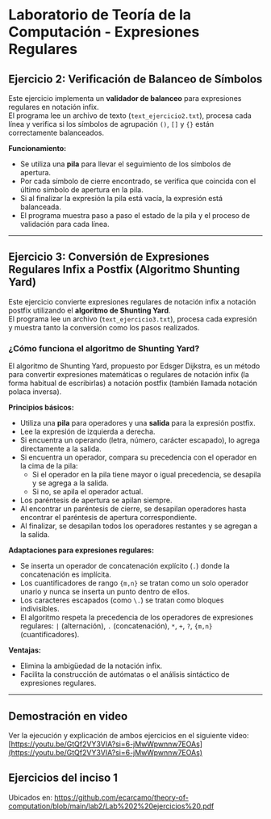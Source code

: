 # Laboratorio de Teoría de la Computación - Expresiones Regulares

## Ejercicio 2: Verificación de Balanceo de Símbolos

Este ejercicio implementa un **validador de balanceo** para expresiones regulares en notación infix.  
El programa lee un archivo de texto (`text_ejercicio2.txt`), procesa cada línea y verifica si los símbolos de agrupación `()`, `[]` y `{}` están correctamente balanceados.

**Funcionamiento:**
- Se utiliza una **pila** para llevar el seguimiento de los símbolos de apertura.
- Por cada símbolo de cierre encontrado, se verifica que coincida con el último símbolo de apertura en la pila.
- Si al finalizar la expresión la pila está vacía, la expresión está balanceada.
- El programa muestra paso a paso el estado de la pila y el proceso de validación para cada línea.

---

## Ejercicio 3: Conversión de Expresiones Regulares Infix a Postfix (Algoritmo Shunting Yard)

Este ejercicio convierte expresiones regulares de notación infix a notación postfix utilizando el **algoritmo de Shunting Yard**.  
El programa lee un archivo (`text_ejercicio3.txt`), procesa cada expresión y muestra tanto la conversión como los pasos realizados.

### ¿Cómo funciona el algoritmo de Shunting Yard?

El algoritmo de Shunting Yard, propuesto por Edsger Dijkstra, es un método para convertir expresiones matemáticas o regulares de notación infix (la forma habitual de escribirlas) a notación postfix (también llamada notación polaca inversa).

**Principios básicos:**
- Utiliza una **pila** para operadores y una **salida** para la expresión postfix.
- Lee la expresión de izquierda a derecha.
- Si encuentra un operando (letra, número, carácter escapado), lo agrega directamente a la salida.
- Si encuentra un operador, compara su precedencia con el operador en la cima de la pila:
  - Si el operador en la pila tiene mayor o igual precedencia, se desapila y se agrega a la salida.
  - Si no, se apila el operador actual.
- Los paréntesis de apertura se apilan siempre.
- Al encontrar un paréntesis de cierre, se desapilan operadores hasta encontrar el paréntesis de apertura correspondiente.
- Al finalizar, se desapilan todos los operadores restantes y se agregan a la salida.

**Adaptaciones para expresiones regulares:**
- Se inserta un operador de concatenación explícito (`.`) donde la concatenación es implícita.
- Los cuantificadores de rango `{m,n}` se tratan como un solo operador unario y nunca se inserta un punto dentro de ellos.
- Los caracteres escapados (como `\.`) se tratan como bloques indivisibles.
- El algoritmo respeta la precedencia de los operadores de expresiones regulares: `|` (alternación), `.` (concatenación), `*`, `+`, `?`, `{m,n}` (cuantificadores).

**Ventajas:**
- Elimina la ambigüedad de la notación infix.
- Facilita la construcción de autómatas o el análisis sintáctico de expresiones regulares.

---

## Demostración en video

Ver la ejecución y explicación de ambos ejercicios en el siguiente video:  
[https://youtu.be/GtQf2VY3VIA?si=6-jMwWpwnnw7EOAs](https://youtu.be/GtQf2VY3VIA?si=6-jMwWpwnnw7EOAs)


## Ejercicios del inciso 1
Ubicados en: https://github.com/ecarcamo/theory-of-computation/blob/main/lab2/Lab%202%20ejercicios%20.pdf 
